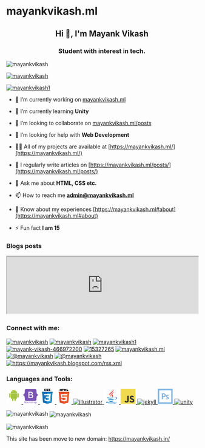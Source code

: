 # mayankvikash.ml
<h2 align="center">Hi 👋, I'm Mayank Vikash</h2>
<h3 align="center">Student with interest in tech.</h3>

<p align="left"> <img src="https://komarev.com/ghpvc/?username=mayankvikash&label=Profile%20views&color=0e75b6&style=flat" alt="mayankvikash" /> </p>

<p align="left"> <a href="https://github.com/ryo-ma/github-profile-trophy"><img src="https://github-profile-trophy.vercel.app/?username=mayankvikash" alt="mayankvikash" /></a> </p>

<p align="left"> <a href="https://twitter.com/mayankvikash1" target="blank"><img src="https://img.shields.io/twitter/follow/mayankvikash1?logo=twitter&style=for-the-badge" alt="mayankvikash1" /></a> </p>

- 🔭 I’m currently working on [mayankvikash.ml](https://mayankvikash.ml/)

- 🌱 I’m currently learning **Unity**

- 👯 I’m looking to collaborate on [mayankvikash.ml/posts](https://mayankvikash.ml/posts)

- 🤝 I’m looking for help with **Web Development**

- 👨‍💻 All of my projects are available at [https://mayankvikash.ml/](https://mayankvikash.ml/)

- 📝 I regularly write articles on [https://mayankvikash.ml/posts/](https://mayankvikash.ml/posts/)

- 💬 Ask me about **HTML, CSS etc.**

- 📫 How to reach me **admin@mayankvikash.ml**

- 📄 Know about my experiences [https://mayankvikash.ml#about](https://mayankvikash.ml#about)

- ⚡ Fun fact **I am 15**

### Blogs posts
<iframe src="https://mayankvikash.ml/posts" title="Posts | Mayank Vikash" width="100%"></iframe>

<h3 align="left">Connect with me:</h3>
<p align="left">
<a href="https://codepen.io/mayankvikash" target="blank"><img align="center" src="https://raw.githubusercontent.com/rahuldkjain/github-profile-readme-generator/master/src/images/icons/Social/codepen.svg" alt="mayankvikash" height="30" width="40" /></a>
<a href="https://dev.to/mayankvikash" target="blank"><img align="center" src="https://raw.githubusercontent.com/rahuldkjain/github-profile-readme-generator/master/src/images/icons/Social/devto.svg" alt="mayankvikash" height="30" width="40" /></a>
<a href="https://twitter.com/mayankvikash1" target="blank"><img align="center" src="https://raw.githubusercontent.com/rahuldkjain/github-profile-readme-generator/master/src/images/icons/Social/twitter.svg" alt="mayankvikash1" height="30" width="40" /></a>
<a href="https://linkedin.com/in/mayank-vikash-466972200" target="blank"><img align="center" src="https://raw.githubusercontent.com/rahuldkjain/github-profile-readme-generator/master/src/images/icons/Social/linked-in-alt.svg" alt="mayank-vikash-466972200" height="30" width="40" /></a>
<a href="https://stackoverflow.com/users/15327265" target="blank"><img align="center" src="https://raw.githubusercontent.com/rahuldkjain/github-profile-readme-generator/master/src/images/icons/Social/stack-overflow.svg" alt="15327265" height="30" width="40" /></a>
<a href="https://instagram.com/mayankvikash.ml" target="blank"><img align="center" src="https://raw.githubusercontent.com/rahuldkjain/github-profile-readme-generator/master/src/images/icons/Social/instagram.svg" alt="mayankvikash.ml" height="30" width="40" /></a>
<a href="https://hashnode.com/@mayankvikash" target="blank"><img align="center" src="https://raw.githubusercontent.com/rahuldkjain/github-profile-readme-generator/master/src/images/icons/Social/hashnode.svg" alt="@mayankvikash" height="30" width="40" /></a>
<a href="https://medium.com/@mayankvikash" target="blank"><img align="center" src="https://raw.githubusercontent.com/rahuldkjain/github-profile-readme-generator/master/src/images/icons/Social/medium.svg" alt="@mayankvikash" height="30" width="40" /></a>
<a href="/https://mayankvikash.blogspot.com/rss.xml" target="blank"><img align="center" src="https://raw.githubusercontent.com/rahuldkjain/github-profile-readme-generator/master/src/images/icons/Social/rss.svg" alt="https://mayankvikash.blogspot.com/rss.xml" height="30" width="40" /></a>
</p>

<h3 align="left">Languages and Tools:</h3>
<p align="left"> <a href="https://developer.android.com" target="_blank" rel="noreferrer"> <img src="https://raw.githubusercontent.com/devicons/devicon/master/icons/android/android-original-wordmark.svg" alt="android" width="40" height="40"/> </a> <a href="https://getbootstrap.com" target="_blank" rel="noreferrer"> <img src="https://raw.githubusercontent.com/devicons/devicon/master/icons/bootstrap/bootstrap-plain-wordmark.svg" alt="bootstrap" width="40" height="40"/> </a> <a href="https://www.w3schools.com/css/" target="_blank" rel="noreferrer"> <img src="https://raw.githubusercontent.com/devicons/devicon/master/icons/css3/css3-original-wordmark.svg" alt="css3" width="40" height="40"/> </a> <a href="https://www.w3.org/html/" target="_blank" rel="noreferrer"> <img src="https://raw.githubusercontent.com/devicons/devicon/master/icons/html5/html5-original-wordmark.svg" alt="html5" width="40" height="40"/> </a> <a href="https://www.adobe.com/in/products/illustrator.html" target="_blank" rel="noreferrer"> <img src="https://www.vectorlogo.zone/logos/adobe_illustrator/adobe_illustrator-icon.svg" alt="illustrator" width="40" height="40"/> </a> <a href="https://www.java.com" target="_blank" rel="noreferrer"> <img src="https://raw.githubusercontent.com/devicons/devicon/master/icons/java/java-original.svg" alt="java" width="40" height="40"/> </a> <a href="https://developer.mozilla.org/en-US/docs/Web/JavaScript" target="_blank" rel="noreferrer"> <img src="https://raw.githubusercontent.com/devicons/devicon/master/icons/javascript/javascript-original.svg" alt="javascript" width="40" height="40"/> </a> <a href="https://jekyllrb.com/" target="_blank" rel="noreferrer"> <img src="https://www.vectorlogo.zone/logos/jekyllrb/jekyllrb-icon.svg" alt="jekyll" width="40" height="40"/> </a> <a href="https://www.photoshop.com/en" target="_blank" rel="noreferrer"> <img src="https://raw.githubusercontent.com/devicons/devicon/master/icons/photoshop/photoshop-line.svg" alt="photoshop" width="40" height="40"/> </a> <a href="https://unity.com/" target="_blank" rel="noreferrer"> <img src="https://www.vectorlogo.zone/logos/unity3d/unity3d-icon.svg" alt="unity" width="40" height="40"/> </a> </p>

<p><img align="left" src="https://github-readme-stats.vercel.app/api/top-langs?username=mayankvikash&show_icons=true&locale=en&layout=compact" alt="mayankvikash" /></p>

<p>&nbsp;<img align="center" src="https://github-readme-stats.vercel.app/api?username=mayankvikash&show_icons=true&locale=en" alt="mayankvikash" /></p>

<p><img align="center" src="https://github-readme-streak-stats.herokuapp.com/?user=mayankvikash&" alt="mayankvikash" /></p>

This site has been move to new domain: https://mayankvikash.in/

